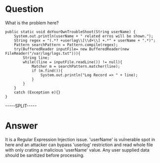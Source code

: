 # Question
 
What is the problem here?
 
```
public static void doYourOwnTroubleShoot(String userName) {
    System.out.println(userName + " related erros will be shown.");
    String regex = "(.*? +userlog\\[\\d+\\] +.*" + userName + ".*)";
    Pattern searchPattern = Pattern.compile(regex);
    try(BufferedReader inputFile= new BufferedReader(new FileReader("/var/log/logs.txt"))){
        String line;
        while((line = inputFile.readLine()) != null){
            Matcher m = searchPattern.matcher(line);
            if (m.find()){
                System.out.println("Log Record => " + line);
            }
        }
    }
    catch (Exception e){}
}
```
 
-----SPLIT-----
 
# Answer

It is a Regular Expression Injection issue. 'userName' is vulnerable spot in here and an attacker can bypass 'userlog' restriction and read whole file with only crating a malicious 'userName' value. Any user supplied data should be sanitized before processing.
